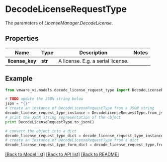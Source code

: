 # DecodeLicenseRequestType

The parameters of *LicenseManager.DecodeLicense*. 

## Properties
Name | Type | Description | Notes
------------ | ------------- | ------------- | -------------
**license_key** | **str** | A license. E.g. a serial license.  | 

## Example

```python
from vmware_vi.models.decode_license_request_type import DecodeLicenseRequestType

# TODO update the JSON string below
json = "{}"
# create an instance of DecodeLicenseRequestType from a JSON string
decode_license_request_type_instance = DecodeLicenseRequestType.from_json(json)
# print the JSON string representation of the object
print DecodeLicenseRequestType.to_json()

# convert the object into a dict
decode_license_request_type_dict = decode_license_request_type_instance.to_dict()
# create an instance of DecodeLicenseRequestType from a dict
decode_license_request_type_form_dict = decode_license_request_type.from_dict(decode_license_request_type_dict)
```
[[Back to Model list]](../README.md#documentation-for-models) [[Back to API list]](../README.md#documentation-for-api-endpoints) [[Back to README]](../README.md)


